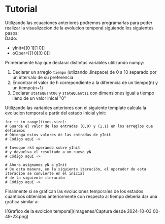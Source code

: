 # Tutorial   
Utilizando las ecuaciones anteriores podremos programarlas para poder realizar la visualizacion de la evolucion temporal siguiendo los siguientes pasos:  
Dado:  

- yInit=[[0 1][1 0]]
- oOper=[[1 0][0 0]]


Primeramente hay que declarar distintas variables utilizando numpy:

1. Declarar un arreglo `tiempo` (utlizando .linspace) de 0 a 10 separado por un intervalo de su preferencia
2. Encontrar el valor de h correpondiente a la diferencia de un tiempo(n) y un tiempo(n+1)
3. Declarar `stateQuant00` y `stateQuant11` con dimensiones igual a tiempo lleno de un valor inical "0"

Utilizando las variables anteriores con el siguiente template calcula la evolucion temporal a partir del estado Inicial yInit:


    for tt in range(times.size):
    # Guarde el valor de las entradas (0,0) y (1,1) en los arreglos que definimos  
    # Obtenga estos valores de las entradas de yInit  
    # Código aquí ->  

    # Invoque rk4 operando sobre yInit  
    # y devuelva el resultado a un nuevo yN  
    # Código aquí ->  

    # Ahora asignamos yN a yInit  
    # De esta manera, en la siguiente iteración, el operador de esta iteración se convierte en el inicial  
    # de la siguiente iteración  
    # Código aquí ->


 Finalmente si se grafican las evoluciones temporales de los estados cuanticos obtenidos anteriormente con respecto al tiempo deberia dar una grafica similar a:


![Grafico de la evolcion temporal](imagenes/Captura desde 2024-10-03 00-49-23.png)

